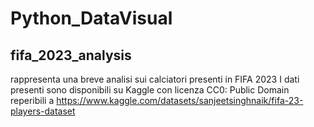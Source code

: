 # Python_DataVisual

## fifa_2023_analysis
rappresenta una breve analisi sui calciatori presenti in FIFA 2023
I dati presenti sono disponibili su Kaggle con licenza CC0: Public Domain reperibili a https://www.kaggle.com/datasets/sanjeetsinghnaik/fifa-23-players-dataset
